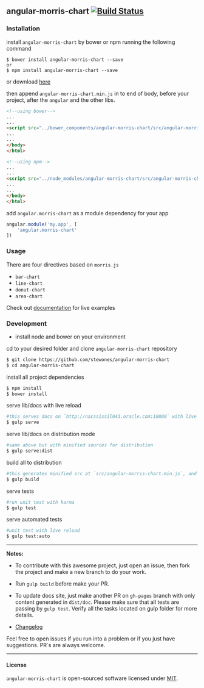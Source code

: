 ## angular-morris-chart [![Build Status](https://travis-ci.org/stewones/angular-morris-chart.svg)](https://travis-ci.org/stewones/angular-morris-chart)

### Installation

install `angular-morris-chart` by bower or npm running the following command
```shell
$ bower install angular-morris-chart --save
or
$ npm install angular-morris-chart --save
```

or download [here](https://raw.githubusercontent.com/stewones/angular-morris-chart/master/src/angular-morris-chart.min.js)

then append `angular-morris-chart.min.js` in to end of body, before your project, after the `angular` and the other libs.


```html
<!--using bower-->
...
...
<script src="../bower_components/angular-morris-chart/src/angular-morris-chart.min.js"></script>
...
...
</body>
</html>
```


```html
<!--using npm-->
...
...
<script src="../node_modules/angular-morris-chart/src/angular-morris-chart.min.js"></script>
...
...
</body>
</html>
```

add `angular.morris-chart` as a module dependency for your app
```js
angular.module('my.app', [
    'angular.morris-chart'
])
```

### Usage
There are four directives based on `morris.js`

- `bar-chart`
- `line-chart`
- `donut-chart`
- `area-chart`

Check out [documentation](https://angular-morris-chart.stpa.co) for live examples

### Development

- install node and bower on your environment

cd to your desired folder and clone `angular-morris-chart` repository
```sh
$ git clone https://github.com/stewones/angular-morris-chart
$ cd angular-morris-chart
```

install all project dependencies
```sh
$ npm install
$ bower install
```

serve lib/docs with live reload
```sh
#this serves docs on `http://nacssissil043.oracle.com:10800` with live reload
$ gulp serve
```

serve lib/docs on distribution mode
```sh
#same above but with minified sources for distribution
$ gulp serve:dist
```

build all to distribution
```sh
#this generates minified src at `src/angular-morris-chart.min.js`, and docs on `dist/doc` folder.
$ gulp build
```

serve tests
```sh
#run unit test with karma
$ gulp test
```

serve automated tests
```sh
#unit test with live reload
$ gulp test:auto
```

---
**Notes:**

- To contribute with this awesome project, just open an issue, then fork the project and make a new branch to do your work.

- Run `gulp build` before make your PR. 

- To update docs site, just make another PR on `gh-pages` branch with only content generated in `dist/doc`. Please make sure that all tests are passing by `gulp test`. Verify all the tasks located on gulp folder for more details.

- [Changelog](https://github.com/stewones/angular-morris-chart/releases)

Feel free to open issues if you run into a problem or if you just have suggestions. PR´s are always welcome.

---
#### License
`angular-morris-chart` is open-sourced software licensed under [MIT](http://opensource.org/licenses/MIT).